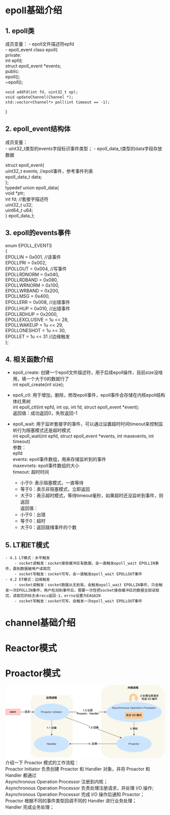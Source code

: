 # epoll基础介绍  
## 1. epoll类  
成员变量：
    - epoll文件描述符epfd  
    - epoll_event 
class epoll{  
private:  
    int epfd;  
    struct epoll_event *events;  
public:  
    epoll();  
    ~epoll();  

    void addFd(int fd, uint32_t op);  
    void updateChannel(Channel *);  
    std::vector<Channel*> poll(int timeout == -1);  
}  

## 2. epoll_event结构体  
成员变量：  
    - uint32_t类型的events字段标识事件类型；
    - epoll_data_t类型的data字段存放数据  

struct epoll_event{  
    uint32_t events; //epoll事件，参考事件列表  
    epoll_data_t data;  
};  
typedef union epoll_data{  
    void *ptr;  
    int fd; //套接字描述符  
    uint32_t u32;  
    uint64_t u64;  
} epoll_data_t;  

## 3. epoll的events事件  
enum EPOLL_EVENTS  
{  
    EPOLLIN = 0x001, //读事件  
    EPOLLPRI = 0x002,  
    EPOLLOUT = 0x004, //写事件  
    EPOLLRDNORM = 0x040,  
    EPOLLRDBAND = 0x080,  
    EPOLLWRNORM = 0x100,  
    EPOLLWRBAND = 0x200,  
    EPOLLMSG = 0x400,  
    EPOLLERR = 0x008, //出错事件  
    EPOLLHUP = 0x010, //出错事件  
    EPOLLRDHUP = 0x2000,  
    EPOLLEXCLUSIVE = 1u << 28,  
    EPOLLWAKEUP = 1u << 29,  
    EPOLLONESHOT = 1u << 30,  
    EPOLLET = 1u << 31 //边缘触发  
};  

## 4. 相关函数介绍  
- epoll_create: 创建一个epoll文件描述符，用于后续epoll操作，目前size没啥用，填一个大于0的数就行了  
int epoll_create(int size);  

- epoll_ctl: 用于增加，删除，修改epoll事件，epoll事件会存储在内核epoll结构体红黑树  
int epoll_ctl(int epfd, int op, int fd, struct epoll_event *event);  
返回值：成功返回0，失败返回-1  

- epoll_wait: 用于监听套接字的事件，可以通过设置超时时间timeout来控制监听行为阻塞模式还是超时模式  
int epoll_wait(int epfd, struct epoll_event *events, int maxevents, int timeout)  
参数：  
epfd  
events: epoll事件数组，用来存储监听到的事件  
maxevnets: epoll事件数组的大小  
timeout: 超时时间  
    - 小于0: 表示阻塞模式，一直等待  
    - 等于0：表示非阻塞模式，立即返回  
    - 大于0：表示超时模式，等待timeout毫秒，如果超时还没监听到事件，则返回  
返回值：  
    - 小于0：出错  
    - 等于0：超时  
    - 大于0：返回就绪事件的个数  

## 5. LT和ET模式  
    - 4.1 LT模式：水平触发  
        - socket读触发：socket接收缓冲区有数据，会一直触发epoll_wait EPOLLIN事件，直到数据被用户读取完  
        - socket写触发：socket可写，会一直触发epoll_wait EPOLLOUT事件  
    - 4.2 ET模式：边缘触发  
        - socket读触发：socket数据从无到有，会触发epoll_wait EPOLLIN事件，只会触发一次EPOLLIN事件，用户检测到事件后，需要一次性把socket接收缓冲区的数据全部读取完，读取完的标志未recv返回-1，errno设置为EAGAIN  
        - socket写触发：socket可写，会触发一次epoll_wait EPOLLOUT事件  


# channel基础介绍  

# Reactor模式 

# Proactor模式  
![alt text](image.png)  
介绍一下 Proactor 模式的工作流程：  
Proactor Initiator 负责创建 Proactor 和 Handler 对象，并将 Proactor 和 Handler 都通过   
Asynchronous Operation Processor 注册到内核；  
Asynchronous Operation Processor 负责处理注册请求，并处理 I/O 操作;  
Asynchronous Operation Processor 完成 I/O 操作后通知 Proactor；  
Proactor 根据不同的事件类型回调不同的 Handler 进行业务处理；  
Handler 完成业务处理；  
